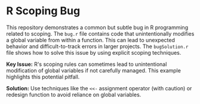 # R Scoping Bug

This repository demonstrates a common but subtle bug in R programming related to scoping.  The `bug.r` file contains code that unintentionally modifies a global variable from within a function. This can lead to unexpected behavior and difficult-to-track errors in larger projects. The `bugSolution.r` file shows how to solve this issue by using explicit scoping techniques.

**Key Issue:** R's scoping rules can sometimes lead to unintentional modification of global variables if not carefully managed.  This example highlights this potential pitfall.

**Solution:** Use techniques like the `<<-` assignment operator (with caution) or redesign function to avoid reliance on global variables.